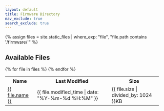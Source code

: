 ```yaml
---
layout: default
title: Firmware Directory
nav_exclude: true
search_exclude: true
---
```


{% assign files = site.static_files | where_exp: "file", "file.path contains '/firmware/'" %}

## Available Files

<table>
<tr>
    <th>Name</th>
    <th>Last Modified</th>
    <th>Size</th>
</tr>
{% for file in files %}
<tr>
    <td><a href="{{ file.path | relative_url }}">{{ file.name }}</a></td>
    <td>{{ file.modified_time | date: "%Y-%m-%d %H:%M" }}</td>
    <td class="size">{{ file.size | divided_by: 1024 }}KB</td>
</tr>
{% endfor %}
</table>